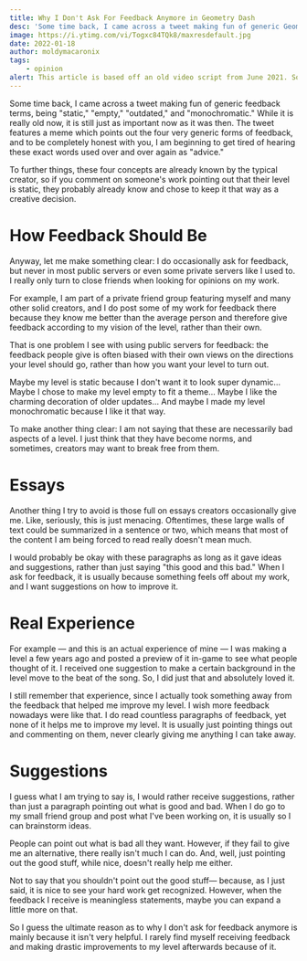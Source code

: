 ```yaml
---
title: Why I Don't Ask For Feedback Anymore in Geometry Dash
desc: 'Some time back, I came across a tweet making fun of generic Geometry Dash feedback terms, being "static," "empty," "outdated," and "monochromatic."'
image: https://i.ytimg.com/vi/Togxc84TQk8/maxresdefault.jpg
date: 2022-01-18
author: moldymacaronix
tags:
    - opinion
alert: This article is based off an old video script from June 2021. Some opinions may no longer reflect the views of the author.
---
```


Some time back, I came across a tweet making fun of generic feedback terms, being "static," "empty," "outdated," and "monochromatic." While it is really old now, it is still just as important now as it was then. The tweet features a meme which points out the four very generic forms of feedback, and to be completely honest with you, I am beginning to get tired of hearing these exact words used over and over again as "advice."

To further things, these four concepts are already known by the typical creator, so if you comment on someone's work pointing out that their level is static, they probably already know and chose to keep it that way as a creative decision.

# How Feedback Should Be

Anyway, let me make something clear: I do occasionally ask for feedback, but never in most public servers or even some private servers like I used to. I really only turn to close friends when looking for opinions on my work.

For example, I am part of a private friend group featuring myself and many other solid creators, and I do post some of my work for feedback there because they know me better than the average person and therefore give feedback according to my vision of the level, rather than their own.

That is one problem I see with using public servers for feedback: the feedback people give is often biased with their own views on the directions your level should go, rather than how you want your level to turn out.

Maybe my level is static because I don't want it to look super dynamic… Maybe I chose to make my level empty to fit a theme… Maybe I like the charming decoration of older updates… And maybe I made my level monochromatic because I like it that way.

To make another thing clear: I am not saying that these are necessarily bad aspects of a level. I just think that they have become norms, and sometimes, creators may want to break free from them.

# Essays

Another thing I try to avoid is those full on essays creators occasionally give me. Like, seriously, this is just menacing. Oftentimes, these large walls of text could be summarized in a sentence or two, which means that most of the content I am being forced to read really doesn't mean much.

I would probably be okay with these paragraphs as long as it gave ideas and suggestions, rather than just saying "this good and this bad." When I ask for feedback, it is usually because something feels off about my work, and I want suggestions on how to improve it.

# Real Experience

For example — and this is an actual experience of mine — I was making a level a few years ago and posted a preview of it in-game to see what people thought of it. I received one suggestion to make a certain background in the level move to the beat of the song. So, I did just that and absolutely loved it.

I still remember that experience, since I actually took something away from the feedback that helped me improve my level. I wish more feedback nowadays were like that. I do read countless paragraphs of feedback, yet none of it helps me to improve my level. It is usually just pointing things out and commenting on them, never clearly giving me anything I can take away.

# Suggestions

I guess what I am trying to say is, I would rather receive suggestions, rather than just a paragraph pointing out what is good and bad. When I do go to my small friend group and post what I've been working on, it is usually so I can brainstorm ideas.

People can point out what is bad all they want. However, if they fail to give me an alternative, there really isn't much I can do. And, well, just pointing out the good stuff, while nice, doesn't really help me either.

Not to say that you shouldn't point out the good stuff— because, as I just said, it is nice to see your hard work get recognized. However, when the feedback I receive is meaningless statements, maybe you can expand a little more on that.

So I guess the ultimate reason as to why I don't ask for feedback anymore is mainly because it isn't very helpful. I rarely find myself receiving feedback and making drastic improvements to my level afterwards because of it.
